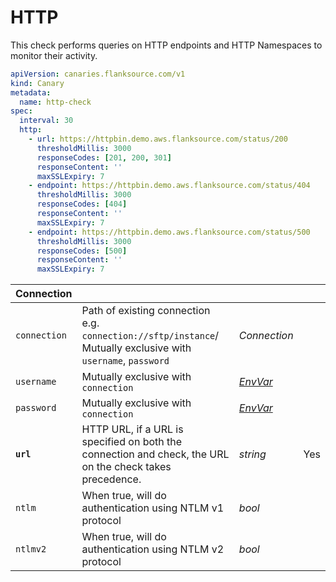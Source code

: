 # <Icon name="http" /> HTTP

This check performs queries on HTTP endpoints and HTTP Namespaces to monitor their activity.

```yaml title="http-check.yml"
apiVersion: canaries.flanksource.com/v1
kind: Canary
metadata:
  name: http-check
spec:
  interval: 30
  http:
    - url: https://httpbin.demo.aws.flanksource.com/status/200
      thresholdMillis: 3000
      responseCodes: [201, 200, 301]
      responseContent: ''
      maxSSLExpiry: 7
    - endpoint: https://httpbin.demo.aws.flanksource.com/status/404
      thresholdMillis: 3000
      responseCodes: [404]
      responseContent: ''
      maxSSLExpiry: 7
    - endpoint: https://httpbin.demo.aws.flanksource.com/status/500
      thresholdMillis: 3000
      responseCodes: [500]
      responseContent: ''
      maxSSLExpiry: 7
```

| **Connection** |                                                                                                               |                                                        |     |
| -------------- | ------------------------------------------------------------------------------------------------------------- | ------------------------------------------------------ | --- |
| `connection`   | Path of existing connection e.g. `connection://sftp/instance`/ Mutually exclusive with `username`, `password` | <CommonLink to="connection" >_Connection_</CommonLink> |     |
| `username`     | Mutually exclusive with `connection`                                                                          | [_EnvVar_](../../concepts/authentication/#envvar)      |     |
| `password`     | Mutually exclusive with `connection`                                                                          | [_EnvVar_](../../concepts/authentication/#envvar)      |     |
| **`url`**      | HTTP URL, if a URL is specified on both the connection and check, the URL on the check takes precedence.      | _string_                                               | Yes |
| `ntlm`         | When true, will do authentication using NTLM v1 protocol                                                      | _bool_                                                 |     |
| `ntlmv2`       | When true, will do authentication using NTLM v2 protocol                                                      | _bool_                                                 |     |
